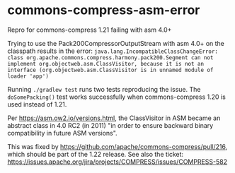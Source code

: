 # commons-compress-asm-error

Repro for commons-compress 1.21 failing with asm 4.0+

Trying to use the Pack200CompressorOutputStream with asm 4.0+ on the classpath results in the error: `java.lang.IncompatibleClassChangeError: class org.apache.commons.compress.harmony.pack200.Segment can not implement org.objectweb.asm.ClassVisitor, because it is not an interface (org.objectweb.asm.ClassVisitor is in unnamed module of loader 'app')`

Running `./gradlew test` runs two tests reproducing the issue. The `doSomePacking()` test works successfully when commons-compress 1.20 is used instead of 1.21.

Per https://asm.ow2.io/versions.html, the ClassVisitor in ASM became an abstract class in 4.0 RC2 (in 2011) "in order to ensure backward binary compatibility in future ASM versions".

This was fixed by https://github.com/apache/commons-compress/pull/216, which should be part of the 1.22 release. See also the ticket: https://issues.apache.org/jira/projects/COMPRESS/issues/COMPRESS-582
